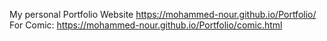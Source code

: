 My personal Portfolio Website
https://mohammed-nour.github.io/Portfolio/
For Comic:
https://mohammed-nour.github.io/Portfolio/comic.html

